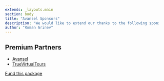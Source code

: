 ```yaml
---
extends: _layouts.main
section: body
title: "Avansel Sponsors"
description: "We would like to extend our thanks to the following sponsors for funding Avansel development. If you are interested in becoming a sponsor, please visit the Avansel Patreon page."
author: "Roman Grinev"
---
```


## Premium Partners

* [Avansel](https://avansel.com)
* [TrueVirtualTours](https://truevirtualtours.com)


[Fund this package](https://patreon.com/grinev)